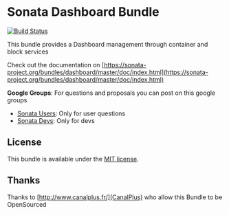 Sonata Dashboard Bundle
====================

[![Build Status](https://secure.travis-ci.org/sonata-project/SonataDashboardBundle.png)](https://secure.travis-ci.org/#!/sonata-project/SonataDashboardBundle)

This bundle provides a Dashboard management through container and block services

Check out the documentation on [https://sonata-project.org/bundles/dashboard/master/doc/index.html](https://sonata-project.org/bundles/dashboard/master/doc/index.html)

**Google Groups**: For questions and proposals you can post on this google groups

* [Sonata Users](https://groups.google.com/group/sonata-users): Only for user questions
* [Sonata Devs](https://groups.google.com/group/sonata-devs): Only for devs

License
-------

This bundle is available under the [MIT license](Resources/meta/LICENSE).


Thanks
------

Thanks to [http://www.canalplus.fr/](CanalPlus) who allow this Bundle to be OpenSourced